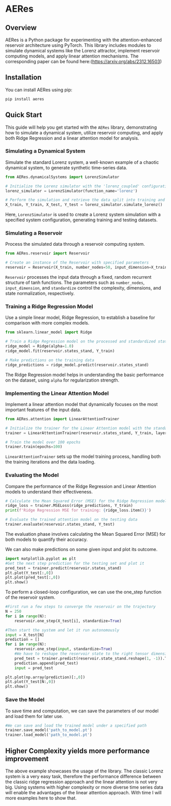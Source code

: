 # AERes

## Overview
AERes is a Python package for experimenting with the attention-enhanced reservoir architecture using PyTorch. This library includes modules to simulate dynamical systems like the Lorenz attractor, implement reservoir computing models, and apply linear attention mechanisms.
The corresponding paper can be found here:(https://arxiv.org/abs/2312.16503)

## Installation
You can install AERes using pip:

```bash
pip install aeres
```

## Quick Start

This guide will help you get started with the `AERes` library, demonstrating how to simulate a dynamical system, utilize reservoir computing, and apply both Ridge Regression and a linear attention model for analysis.

### Simulating a Dynamical System

Simulate the standard Lorenz system, a well-known example of a chaotic dynamical system, to generate synthetic time-series data.

```python
from AERes.dynamicalSystems import LorenzSimulator

# Initialize the Lorenz simulator with the 'lorenz_coupled' configuration
lorenz_simulator = LorenzSimulator(function_name='lorenz')

# Perform the simulation and retrieve the data split into training and testing sets
X_train, Y_train, X_test, Y_test = lorenz_simulator.simulate_lorenz()
```

Here, `LorenzSimulator` is used to create a Lorenz system simulation with a specified system configuration, generating training and testing datasets.

### Simulating a Reservoir

Process the simulated data through a reservoir computing system.

```python
from AERes.reservoir import Reservoir

# Create an instance of the Reservoir with specified parameters
reservoir = Reservoir(X_train, number_nodes=50, input_dimension=X_train.shape[1], seed=1, standardize=True)
```

`Reservoir` processes the input data through a fixed, random recurrent structure of tanh functions. 
The parameters such as `number_nodes`, `input_dimension`, and `standardize` control the complexity, dimensions, and state normalization, respectively.

### Training a Ridge Regression Model

Use a simple linear model, Ridge Regression, to establish a baseline for comparison with more complex models.

```python
from sklearn.linear_model import Ridge

# Train a Ridge Regression model on the processed and standardized states
ridge_model = Ridge(alpha=1.0)
ridge_model.fit(reservoir.states_stand, Y_train)

# Make predictions on the training data
ridge_predictions = ridge_model.predict(reservoir.states_stand)
```

The Ridge Regression model helps in understanding the basic performance on the dataset, using `alpha` for regularization strength.

### Implementing the Linear Attention Model

Implement a linear attention model that dynamically focuses on the most important features of the input data.

```python
from AERes.attention import LinearAttentionTrainer

# Initialize the trainer for the Linear Attention model with the standardized reservoir states
trainer = LinearAttentionTrainer(reservoir.states_stand, Y_train, layer_type="linear")

# Train the model over 100 epochs
trainer.train(epochs=100)
```

`LinearAttentionTrainer` sets up the model training process, handling both the training iterations and the data loading.

### Evaluating the Model

Compare the performance of the Ridge Regression and Linear Attention models to understand their effectiveness.

```python
# Calculate the Mean Squared Error (MSE) for the Ridge Regression model
ridge_loss = trainer.MSELoss(ridge_predictions, Y_train)
print(f'Ridge Regression MSE for training: {ridge_loss.item()}')

# Evaluate the trained attention model on the testing data
trainer.evaluate(reservoir.states_stand, Y_test)
```

The evaluation phase involves calculating the Mean Squared Error (MSE) for both models to quantify their accuracy.

We can also make predictions on some given input and plot its outcome.

```python
import matplotlib.pyplot as plt
#Get the next step prediction for the testing set and plot it
pred_test = trainer.predict(reservoir.states_stand)
plt.plot(Y_test[:,0])
plt.plot(pred_test[:,0])
plt.show()
```

To perform a closed-loop configuration, we can use the one_step function of the reservoir system.

```python
#First run a few steps to converge the reservoir on the trajectory
N = 250
for i in range(N):
    reservoir.one_step(X_test[i], standardize=True)

#Then start the system and let it run autonomously
input = X_test[N]
prediction = []
for i in range(N):
    reservoir.one_step(input, standardize=True)
    #We have to reshape the reservoir state to the right tensor dimensions. Afterwards, we have to transpose and squeeze it
    pred_test = trainer.predict(reservoir.state_stand.reshape(1, -1)).T.squeeze() 
    prediction.append(pred_test)
    input = pred_test

plt.plot(np.array(prediction)[:,0])
plt.plot(Y_test[N:,0])
plt.show()
```

### Save the Model

To save time and computation, we can save the parameters of our model and load them for later use.

```python
#We can save and load the trained model under a specified path
trainer.save_model('path_to_model.pt')
trainer.load_model('path_to_model.pt')
```

## Higher Complexity yields more performance improvement

The above example showcases the usage of the library. The classic Lorenz system is a very easy task, therefore the performance difference between the classic ridge regression approach and the linear attention is not very big. Using systems with higher complexity or more diverse time series data will enable the advantages of the linear attention approach. With time I will more examples here to show that.